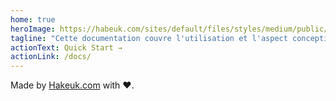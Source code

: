 ```yaml
---
home: true
heroImage: https://habeuk.com/sites/default/files/styles/medium/public/2022-07/untitled-42_4x-v2.png
tagline: "Cette documentation couvre l'utilisation et l'aspect conception & technique"
actionText: Quick Start →
actionLink: /docs/
---
```


Made by [Hakeuk.com](https://habeuk.com) with ❤️.
